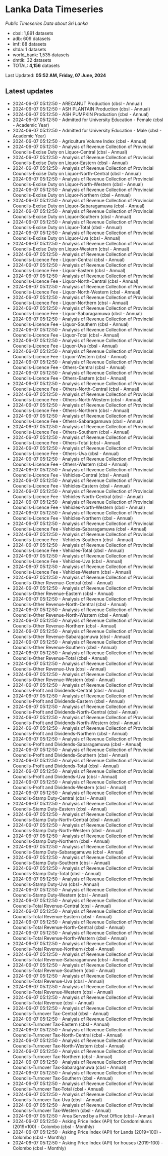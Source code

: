 # Lanka Data Timeseries
*Public Timeseries Data about Sri Lanka*

* cbsl: 1,891 datasets
* adb: 609 datasets
* imf: 88 datasets
* sltda: 1 datasets
* world_bank: 1,535 datasets
* dmtlk: 32 datasets
* TOTAL: **4,156** datasets

Last Updated: **05:52 AM, Friday, 07 June, 2024**

## Latest updates

* 2024-06-07 05:12:50 - ARECANUT Production (cbsl - Annual)
* 2024-06-07 05:12:50 - ASH PLANTAIN Production (cbsl - Annual)
* 2024-06-07 05:12:50 - ASH PUMPKIN Production (cbsl - Annual)
* 2024-06-07 05:12:50 - Admitted for University Education - Female (cbsl - Academic Year)
* 2024-06-07 05:12:50 - Admitted for University Education - Male (cbsl - Academic Year)
* 2024-06-07 05:12:50 - Agriculture Volume Index (cbsl - Annual)
* 2024-06-07 05:12:50 - Analysis of Revenue Collection of Provincial Councils-Excise Duty on Liquor-Central (cbsl - Annual)
* 2024-06-07 05:12:50 - Analysis of Revenue Collection of Provincial Councils-Excise Duty on Liquor-Eastern (cbsl - Annual)
* 2024-06-07 05:12:50 - Analysis of Revenue Collection of Provincial Councils-Excise Duty on Liquor-North-Central (cbsl - Annual)
* 2024-06-07 05:12:50 - Analysis of Revenue Collection of Provincial Councils-Excise Duty on Liquor-North-Western (cbsl - Annual)
* 2024-06-07 05:12:50 - Analysis of Revenue Collection of Provincial Councils-Excise Duty on Liquor-Northern (cbsl - Annual)
* 2024-06-07 05:12:50 - Analysis of Revenue Collection of Provincial Councils-Excise Duty on Liquor-Sabaragamuwa (cbsl - Annual)
* 2024-06-07 05:12:50 - Analysis of Revenue Collection of Provincial Councils-Excise Duty on Liquor-Southern (cbsl - Annual)
* 2024-06-07 05:12:50 - Analysis of Revenue Collection of Provincial Councils-Excise Duty on Liquor-Total (cbsl - Annual)
* 2024-06-07 05:12:50 - Analysis of Revenue Collection of Provincial Councils-Excise Duty on Liquor-Uva (cbsl - Annual)
* 2024-06-07 05:12:50 - Analysis of Revenue Collection of Provincial Councils-Excise Duty on Liquor-Western (cbsl - Annual)
* 2024-06-07 05:12:50 - Analysis of Revenue Collection of Provincial Councils-Licence Fee - Liquor-Central (cbsl - Annual)
* 2024-06-07 05:12:50 - Analysis of Revenue Collection of Provincial Councils-Licence Fee - Liquor-Eastern (cbsl - Annual)
* 2024-06-07 05:12:50 - Analysis of Revenue Collection of Provincial Councils-Licence Fee - Liquor-North-Central (cbsl - Annual)
* 2024-06-07 05:12:50 - Analysis of Revenue Collection of Provincial Councils-Licence Fee - Liquor-North-Western (cbsl - Annual)
* 2024-06-07 05:12:50 - Analysis of Revenue Collection of Provincial Councils-Licence Fee - Liquor-Northern (cbsl - Annual)
* 2024-06-07 05:12:50 - Analysis of Revenue Collection of Provincial Councils-Licence Fee - Liquor-Sabaragamuwa (cbsl - Annual)
* 2024-06-07 05:12:50 - Analysis of Revenue Collection of Provincial Councils-Licence Fee - Liquor-Southern (cbsl - Annual)
* 2024-06-07 05:12:50 - Analysis of Revenue Collection of Provincial Councils-Licence Fee - Liquor-Total (cbsl - Annual)
* 2024-06-07 05:12:50 - Analysis of Revenue Collection of Provincial Councils-Licence Fee - Liquor-Uva (cbsl - Annual)
* 2024-06-07 05:12:50 - Analysis of Revenue Collection of Provincial Councils-Licence Fee - Liquor-Western (cbsl - Annual)
* 2024-06-07 05:12:50 - Analysis of Revenue Collection of Provincial Councils-Licence Fee - Others-Central (cbsl - Annual)
* 2024-06-07 05:12:50 - Analysis of Revenue Collection of Provincial Councils-Licence Fee - Others-Eastern (cbsl - Annual)
* 2024-06-07 05:12:50 - Analysis of Revenue Collection of Provincial Councils-Licence Fee - Others-North-Central (cbsl - Annual)
* 2024-06-07 05:12:50 - Analysis of Revenue Collection of Provincial Councils-Licence Fee - Others-North-Western (cbsl - Annual)
* 2024-06-07 05:12:50 - Analysis of Revenue Collection of Provincial Councils-Licence Fee - Others-Northern (cbsl - Annual)
* 2024-06-07 05:12:50 - Analysis of Revenue Collection of Provincial Councils-Licence Fee - Others-Sabaragamuwa (cbsl - Annual)
* 2024-06-07 05:12:50 - Analysis of Revenue Collection of Provincial Councils-Licence Fee - Others-Southern (cbsl - Annual)
* 2024-06-07 05:12:50 - Analysis of Revenue Collection of Provincial Councils-Licence Fee - Others-Total (cbsl - Annual)
* 2024-06-07 05:12:50 - Analysis of Revenue Collection of Provincial Councils-Licence Fee - Others-Uva (cbsl - Annual)
* 2024-06-07 05:12:50 - Analysis of Revenue Collection of Provincial Councils-Licence Fee - Others-Western (cbsl - Annual)
* 2024-06-07 05:12:50 - Analysis of Revenue Collection of Provincial Councils-Licence Fee - Vehicles-Central (cbsl - Annual)
* 2024-06-07 05:12:50 - Analysis of Revenue Collection of Provincial Councils-Licence Fee - Vehicles-Eastern (cbsl - Annual)
* 2024-06-07 05:12:50 - Analysis of Revenue Collection of Provincial Councils-Licence Fee - Vehicles-North-Central (cbsl - Annual)
* 2024-06-07 05:12:50 - Analysis of Revenue Collection of Provincial Councils-Licence Fee - Vehicles-North-Western (cbsl - Annual)
* 2024-06-07 05:12:50 - Analysis of Revenue Collection of Provincial Councils-Licence Fee - Vehicles-Northern (cbsl - Annual)
* 2024-06-07 05:12:50 - Analysis of Revenue Collection of Provincial Councils-Licence Fee - Vehicles-Sabaragamuwa (cbsl - Annual)
* 2024-06-07 05:12:50 - Analysis of Revenue Collection of Provincial Councils-Licence Fee - Vehicles-Southern (cbsl - Annual)
* 2024-06-07 05:12:50 - Analysis of Revenue Collection of Provincial Councils-Licence Fee - Vehicles-Total (cbsl - Annual)
* 2024-06-07 05:12:50 - Analysis of Revenue Collection of Provincial Councils-Licence Fee - Vehicles-Uva (cbsl - Annual)
* 2024-06-07 05:12:50 - Analysis of Revenue Collection of Provincial Councils-Licence Fee - Vehicles-Western (cbsl - Annual)
* 2024-06-07 05:12:50 - Analysis of Revenue Collection of Provincial Councils-Other Revenue-Central (cbsl - Annual)
* 2024-06-07 05:12:50 - Analysis of Revenue Collection of Provincial Councils-Other Revenue-Eastern (cbsl - Annual)
* 2024-06-07 05:12:50 - Analysis of Revenue Collection of Provincial Councils-Other Revenue-North-Central (cbsl - Annual)
* 2024-06-07 05:12:50 - Analysis of Revenue Collection of Provincial Councils-Other Revenue-North-Western (cbsl - Annual)
* 2024-06-07 05:12:50 - Analysis of Revenue Collection of Provincial Councils-Other Revenue-Northern (cbsl - Annual)
* 2024-06-07 05:12:50 - Analysis of Revenue Collection of Provincial Councils-Other Revenue-Sabaragamuwa (cbsl - Annual)
* 2024-06-07 05:12:50 - Analysis of Revenue Collection of Provincial Councils-Other Revenue-Southern (cbsl - Annual)
* 2024-06-07 05:12:50 - Analysis of Revenue Collection of Provincial Councils-Other Revenue-Total (cbsl - Annual)
* 2024-06-07 05:12:50 - Analysis of Revenue Collection of Provincial Councils-Other Revenue-Uva (cbsl - Annual)
* 2024-06-07 05:12:50 - Analysis of Revenue Collection of Provincial Councils-Other Revenue-Western (cbsl - Annual)
* 2024-06-07 05:12:50 - Analysis of Revenue Collection of Provincial Councils-Profit and Dividends-Central (cbsl - Annual)
* 2024-06-07 05:12:50 - Analysis of Revenue Collection of Provincial Councils-Profit and Dividends-Eastern (cbsl - Annual)
* 2024-06-07 05:12:50 - Analysis of Revenue Collection of Provincial Councils-Profit and Dividends-North-Central (cbsl - Annual)
* 2024-06-07 05:12:50 - Analysis of Revenue Collection of Provincial Councils-Profit and Dividends-North-Western (cbsl - Annual)
* 2024-06-07 05:12:50 - Analysis of Revenue Collection of Provincial Councils-Profit and Dividends-Northern (cbsl - Annual)
* 2024-06-07 05:12:50 - Analysis of Revenue Collection of Provincial Councils-Profit and Dividends-Sabaragamuwa (cbsl - Annual)
* 2024-06-07 05:12:50 - Analysis of Revenue Collection of Provincial Councils-Profit and Dividends-Southern (cbsl - Annual)
* 2024-06-07 05:12:50 - Analysis of Revenue Collection of Provincial Councils-Profit and Dividends-Total (cbsl - Annual)
* 2024-06-07 05:12:50 - Analysis of Revenue Collection of Provincial Councils-Profit and Dividends-Uva (cbsl - Annual)
* 2024-06-07 05:12:50 - Analysis of Revenue Collection of Provincial Councils-Profit and Dividends-Western (cbsl - Annual)
* 2024-06-07 05:12:50 - Analysis of Revenue Collection of Provincial Councils-Stamp Duty-Central (cbsl - Annual)
* 2024-06-07 05:12:50 - Analysis of Revenue Collection of Provincial Councils-Stamp Duty-Eastern (cbsl - Annual)
* 2024-06-07 05:12:50 - Analysis of Revenue Collection of Provincial Councils-Stamp Duty-North-Central (cbsl - Annual)
* 2024-06-07 05:12:50 - Analysis of Revenue Collection of Provincial Councils-Stamp Duty-North-Western (cbsl - Annual)
* 2024-06-07 05:12:50 - Analysis of Revenue Collection of Provincial Councils-Stamp Duty-Northern (cbsl - Annual)
* 2024-06-07 05:12:50 - Analysis of Revenue Collection of Provincial Councils-Stamp Duty-Sabaragamuwa (cbsl - Annual)
* 2024-06-07 05:12:50 - Analysis of Revenue Collection of Provincial Councils-Stamp Duty-Southern (cbsl - Annual)
* 2024-06-07 05:12:50 - Analysis of Revenue Collection of Provincial Councils-Stamp Duty-Total (cbsl - Annual)
* 2024-06-07 05:12:50 - Analysis of Revenue Collection of Provincial Councils-Stamp Duty-Uva (cbsl - Annual)
* 2024-06-07 05:12:50 - Analysis of Revenue Collection of Provincial Councils-Stamp Duty-Western (cbsl - Annual)
* 2024-06-07 05:12:50 - Analysis of Revenue Collection of Provincial Councils-Total Revenue-Central (cbsl - Annual)
* 2024-06-07 05:12:50 - Analysis of Revenue Collection of Provincial Councils-Total Revenue-Eastern (cbsl - Annual)
* 2024-06-07 05:12:50 - Analysis of Revenue Collection of Provincial Councils-Total Revenue-North-Central (cbsl - Annual)
* 2024-06-07 05:12:50 - Analysis of Revenue Collection of Provincial Councils-Total Revenue-North-Western (cbsl - Annual)
* 2024-06-07 05:12:50 - Analysis of Revenue Collection of Provincial Councils-Total Revenue-Northern (cbsl - Annual)
* 2024-06-07 05:12:50 - Analysis of Revenue Collection of Provincial Councils-Total Revenue-Sabaragamuwa (cbsl - Annual)
* 2024-06-07 05:12:50 - Analysis of Revenue Collection of Provincial Councils-Total Revenue-Southern (cbsl - Annual)
* 2024-06-07 05:12:50 - Analysis of Revenue Collection of Provincial Councils-Total Revenue-Uva (cbsl - Annual)
* 2024-06-07 05:12:50 - Analysis of Revenue Collection of Provincial Councils-Total Revenue-Western (cbsl - Annual)
* 2024-06-07 05:12:50 - Analysis of Revenue Collection of Provincial Councils-Total Revenue (cbsl - Annual)
* 2024-06-07 05:12:50 - Analysis of Revenue Collection of Provincial Councils-Turnover Tax-Central (cbsl - Annual)
* 2024-06-07 05:12:50 - Analysis of Revenue Collection of Provincial Councils-Turnover Tax-Eastern (cbsl - Annual)
* 2024-06-07 05:12:50 - Analysis of Revenue Collection of Provincial Councils-Turnover Tax-North-Central (cbsl - Annual)
* 2024-06-07 05:12:50 - Analysis of Revenue Collection of Provincial Councils-Turnover Tax-North-Western (cbsl - Annual)
* 2024-06-07 05:12:50 - Analysis of Revenue Collection of Provincial Councils-Turnover Tax-Northern (cbsl - Annual)
* 2024-06-07 05:12:50 - Analysis of Revenue Collection of Provincial Councils-Turnover Tax-Sabaragamuwa (cbsl - Annual)
* 2024-06-07 05:12:50 - Analysis of Revenue Collection of Provincial Councils-Turnover Tax-Southern (cbsl - Annual)
* 2024-06-07 05:12:50 - Analysis of Revenue Collection of Provincial Councils-Turnover Tax-Total (cbsl - Annual)
* 2024-06-07 05:12:50 - Analysis of Revenue Collection of Provincial Councils-Turnover Tax-Uva (cbsl - Annual)
* 2024-06-07 05:12:50 - Analysis of Revenue Collection of Provincial Councils-Turnover Tax-Western (cbsl - Annual)
* 2024-06-07 05:12:50 - Area Served by a Post Office (cbsl - Annual)
* 2024-06-07 05:12:50 - Asking Price Index (API) for Condominiums (2019=100) - Colombo (cbsl - Monthly)
* 2024-06-07 05:12:50 - Asking Price Index (API) for Lands (2019=100) - Colombo (cbsl - Monthly)
* 2024-06-07 05:12:50 - Asking Price Index (API) for houses (2019-100) - Colombo (cbsl - Monthly)